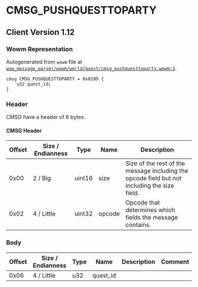 # CMSG_PUSHQUESTTOPARTY

## Client Version 1.12

### Wowm Representation

Autogenerated from `wowm` file at [`wow_message_parser/wowm/world/quest/cmsg_pushquesttoparty.wowm:3`](https://github.com/gtker/wow_messages/tree/main/wow_message_parser/wowm/world/quest/cmsg_pushquesttoparty.wowm#L3).
```rust,ignore
cmsg CMSG_PUSHQUESTTOPARTY = 0x019D {
    u32 quest_id;
}
```
### Header

CMSG have a header of 6 bytes.

#### CMSG Header

| Offset | Size / Endianness | Type   | Name   | Description |
| ------ | ----------------- | ------ | ------ | ----------- |
| 0x00   | 2 / Big           | uint16 | size   | Size of the rest of the message including the opcode field but not including the size field.|
| 0x02   | 4 / Little        | uint32 | opcode | Opcode that determines which fields the message contains.|

### Body

| Offset | Size / Endianness | Type | Name | Description | Comment |
| ------ | ----------------- | ---- | ---- | ----------- | ------- |
| 0x06 | 4 / Little | u32 | quest_id |  |  |

